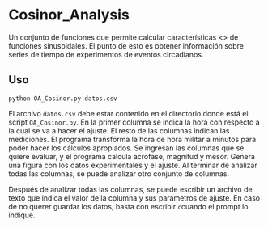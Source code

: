 # Cosinor_Analysis
Un conjunto de funciones que permite calcular características <<interesantes>> de funciones sinusoidales. El punto de esto es
obtener información sobre series de tiempo de experimentos de eventos circadianos.

## Uso

    
    python OA_Cosinor.py datos.csv
    

El archivo ```datos.csv``` debe estar contenido en el directorio donde está el script ```OA_Cosinor.py```. En la primer columna
se indica la hora con respecto a la cual se va a hacer el ajuste. El resto de las columnas indican las mediciones. El programa
transforma la hora de hora militar a minutos para poder hacer los cálculos apropiados. Se ingresan las columnas que se quiere
evaluar, y el programa calcula acrofase, magnitud y mesor. Genera una figura con los datos experimentales y el ajuste. Al terminar
de analizar todas las columnas, se puede analizar otro conjunto de columnas.

Después de analizar todas las columnas, se puede escribir un archivo de texto que indica el valor de la columna y sus parámetros
de ajuste. En caso de no querer guardar los datos, basta con escribir ```c```cuando el prompt lo indique.
